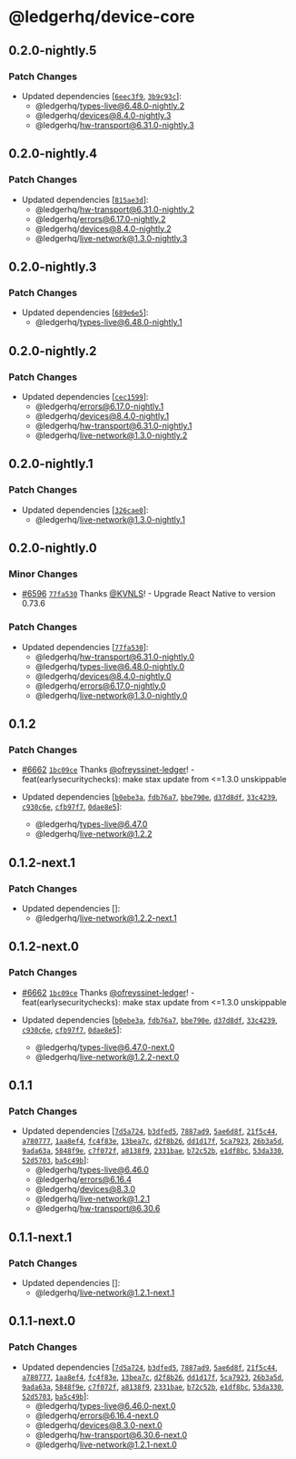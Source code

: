 # @ledgerhq/device-core

## 0.2.0-nightly.5

### Patch Changes

- Updated dependencies [[`6eec3f9`](https://github.com/LedgerHQ/ledger-live/commit/6eec3f973ecea36bafc7ebc8b88526399048cdc4), [`3b9c93c`](https://github.com/LedgerHQ/ledger-live/commit/3b9c93c0de8ceff2af96a6ee8e42b8d9c2ab7af0)]:
  - @ledgerhq/types-live@6.48.0-nightly.2
  - @ledgerhq/devices@8.4.0-nightly.3
  - @ledgerhq/hw-transport@6.31.0-nightly.3

## 0.2.0-nightly.4

### Patch Changes

- Updated dependencies [[`815ae3d`](https://github.com/LedgerHQ/ledger-live/commit/815ae3dae8027823854ada837df3dc983d09b10f)]:
  - @ledgerhq/hw-transport@6.31.0-nightly.2
  - @ledgerhq/errors@6.17.0-nightly.2
  - @ledgerhq/devices@8.4.0-nightly.2
  - @ledgerhq/live-network@1.3.0-nightly.3

## 0.2.0-nightly.3

### Patch Changes

- Updated dependencies [[`689e6e5`](https://github.com/LedgerHQ/ledger-live/commit/689e6e5a443170b8e6c2b404cc99af2e67d8e8e4)]:
  - @ledgerhq/types-live@6.48.0-nightly.1

## 0.2.0-nightly.2

### Patch Changes

- Updated dependencies [[`cec1599`](https://github.com/LedgerHQ/ledger-live/commit/cec1599a41aa1a18a249e34312164bc93b63972f)]:
  - @ledgerhq/errors@6.17.0-nightly.1
  - @ledgerhq/devices@8.4.0-nightly.1
  - @ledgerhq/hw-transport@6.31.0-nightly.1
  - @ledgerhq/live-network@1.3.0-nightly.2

## 0.2.0-nightly.1

### Patch Changes

- Updated dependencies [[`326cae0`](https://github.com/LedgerHQ/ledger-live/commit/326cae088cc33795536deb1d868c86e8dbeb6a13)]:
  - @ledgerhq/live-network@1.3.0-nightly.1

## 0.2.0-nightly.0

### Minor Changes

- [#6596](https://github.com/LedgerHQ/ledger-live/pull/6596) [`77fa530`](https://github.com/LedgerHQ/ledger-live/commit/77fa530c8626df94fa7f9c0a8b3a99f2efa7cb11) Thanks [@KVNLS](https://github.com/KVNLS)! - Upgrade React Native to version 0.73.6

### Patch Changes

- Updated dependencies [[`77fa530`](https://github.com/LedgerHQ/ledger-live/commit/77fa530c8626df94fa7f9c0a8b3a99f2efa7cb11)]:
  - @ledgerhq/hw-transport@6.31.0-nightly.0
  - @ledgerhq/types-live@6.48.0-nightly.0
  - @ledgerhq/devices@8.4.0-nightly.0
  - @ledgerhq/errors@6.17.0-nightly.0
  - @ledgerhq/live-network@1.3.0-nightly.0

## 0.1.2

### Patch Changes

- [#6662](https://github.com/LedgerHQ/ledger-live/pull/6662) [`1bc09ce`](https://github.com/LedgerHQ/ledger-live/commit/1bc09ce84d1d579a253d0239747ad969e9613b52) Thanks [@ofreyssinet-ledger](https://github.com/ofreyssinet-ledger)! - feat(earlysecuritychecks): make stax update from <=1.3.0 unskippable

- Updated dependencies [[`b0ebe3a`](https://github.com/LedgerHQ/ledger-live/commit/b0ebe3acea586afbdeddb5877c15bcfc28f43016), [`fdb76a7`](https://github.com/LedgerHQ/ledger-live/commit/fdb76a7c3a8459a50b22b3e5a5a3002932805bcd), [`bbe790e`](https://github.com/LedgerHQ/ledger-live/commit/bbe790ef2efdb0d8bdd57829b6543c3baab5dfb9), [`d37d8df`](https://github.com/LedgerHQ/ledger-live/commit/d37d8df2482d1c7494401201c215b0a941bdb9f1), [`33c4239`](https://github.com/LedgerHQ/ledger-live/commit/33c42392386e5e8ebf9f3251ccf1ade3af11644d), [`c930c6e`](https://github.com/LedgerHQ/ledger-live/commit/c930c6e833bb29456e543b47e83de425ae6eeefa), [`cfb97f7`](https://github.com/LedgerHQ/ledger-live/commit/cfb97f7d5c81824815522e8699b7469047b1513a), [`0dae8e5`](https://github.com/LedgerHQ/ledger-live/commit/0dae8e5a33704eaee5976e8ae2cbe29c6f458167)]:
  - @ledgerhq/types-live@6.47.0
  - @ledgerhq/live-network@1.2.2

## 0.1.2-next.1

### Patch Changes

- Updated dependencies []:
  - @ledgerhq/live-network@1.2.2-next.1

## 0.1.2-next.0

### Patch Changes

- [#6662](https://github.com/LedgerHQ/ledger-live/pull/6662) [`1bc09ce`](https://github.com/LedgerHQ/ledger-live/commit/1bc09ce84d1d579a253d0239747ad969e9613b52) Thanks [@ofreyssinet-ledger](https://github.com/ofreyssinet-ledger)! - feat(earlysecuritychecks): make stax update from <=1.3.0 unskippable

- Updated dependencies [[`b0ebe3a`](https://github.com/LedgerHQ/ledger-live/commit/b0ebe3acea586afbdeddb5877c15bcfc28f43016), [`fdb76a7`](https://github.com/LedgerHQ/ledger-live/commit/fdb76a7c3a8459a50b22b3e5a5a3002932805bcd), [`bbe790e`](https://github.com/LedgerHQ/ledger-live/commit/bbe790ef2efdb0d8bdd57829b6543c3baab5dfb9), [`d37d8df`](https://github.com/LedgerHQ/ledger-live/commit/d37d8df2482d1c7494401201c215b0a941bdb9f1), [`33c4239`](https://github.com/LedgerHQ/ledger-live/commit/33c42392386e5e8ebf9f3251ccf1ade3af11644d), [`c930c6e`](https://github.com/LedgerHQ/ledger-live/commit/c930c6e833bb29456e543b47e83de425ae6eeefa), [`cfb97f7`](https://github.com/LedgerHQ/ledger-live/commit/cfb97f7d5c81824815522e8699b7469047b1513a), [`0dae8e5`](https://github.com/LedgerHQ/ledger-live/commit/0dae8e5a33704eaee5976e8ae2cbe29c6f458167)]:
  - @ledgerhq/types-live@6.47.0-next.0
  - @ledgerhq/live-network@1.2.2-next.0

## 0.1.1

### Patch Changes

- Updated dependencies [[`7d5a724`](https://github.com/LedgerHQ/ledger-live/commit/7d5a724f40079a233b159b5231d69f318327e175), [`b3dfed5`](https://github.com/LedgerHQ/ledger-live/commit/b3dfed54bd8d54e62530cb2db92c3c108b43e0d7), [`7887ad9`](https://github.com/LedgerHQ/ledger-live/commit/7887ad9842e59f6fc567f118f06b3e12bdb9073b), [`5ae6d8f`](https://github.com/LedgerHQ/ledger-live/commit/5ae6d8fb9b868dc01724e84ede2708e7a717c3f2), [`21f5c44`](https://github.com/LedgerHQ/ledger-live/commit/21f5c4438bb542a3891f692f4274ee4c28aa76cd), [`a780777`](https://github.com/LedgerHQ/ledger-live/commit/a780777c13e08c1c3cd66ef5f6deac0fe928a894), [`1aa8ef4`](https://github.com/LedgerHQ/ledger-live/commit/1aa8ef404411c31f6ac4cf09fba453042db8b955), [`fc4f83e`](https://github.com/LedgerHQ/ledger-live/commit/fc4f83e26d9f00b7c518f28157e8d9da55ce3685), [`13bea7c`](https://github.com/LedgerHQ/ledger-live/commit/13bea7ced4b8a7ad40fbc5205e3b58ed8a217982), [`d2f8b26`](https://github.com/LedgerHQ/ledger-live/commit/d2f8b26c99551cba902c07e9c544f3c84d74686c), [`dd1d17f`](https://github.com/LedgerHQ/ledger-live/commit/dd1d17fd3ce7ed42558204b2f93707fb9b1599de), [`5ca7923`](https://github.com/LedgerHQ/ledger-live/commit/5ca79234ccbe66ce22f998fe3ebd2cdec681499a), [`26b3a5d`](https://github.com/LedgerHQ/ledger-live/commit/26b3a5d7d6e11efc226403707d683f3d0098a1c1), [`9ada63a`](https://github.com/LedgerHQ/ledger-live/commit/9ada63a05b2d2518af09a9c07937cf94b5b2ea67), [`5848f9e`](https://github.com/LedgerHQ/ledger-live/commit/5848f9e247f169eb7a4aff322253937214b9efdd), [`c7f072f`](https://github.com/LedgerHQ/ledger-live/commit/c7f072f833a950e230137499d4908b792f6b615f), [`a8138f9`](https://github.com/LedgerHQ/ledger-live/commit/a8138f9ec0cff714d9745012eb91a09713ffbbd2), [`2331bae`](https://github.com/LedgerHQ/ledger-live/commit/2331bae7393f822aa64e5d0ab8f51622b6363b33), [`b72c52b`](https://github.com/LedgerHQ/ledger-live/commit/b72c52b3e4ebbb7aaf2142afbf6a9b9172e7ee04), [`e1df8bc`](https://github.com/LedgerHQ/ledger-live/commit/e1df8bca348287e94970de90c51e98fa277c5364), [`53da330`](https://github.com/LedgerHQ/ledger-live/commit/53da3301aaceeb16e6b1f96b1ea44428fbeb4483), [`52d5703`](https://github.com/LedgerHQ/ledger-live/commit/52d57039bb015af2616670db480364a2e5fc9966), [`ba5c49b`](https://github.com/LedgerHQ/ledger-live/commit/ba5c49b82af70a2e459720b9cb124546c406b88b)]:
  - @ledgerhq/types-live@6.46.0
  - @ledgerhq/errors@6.16.4
  - @ledgerhq/devices@8.3.0
  - @ledgerhq/live-network@1.2.1
  - @ledgerhq/hw-transport@6.30.6

## 0.1.1-next.1

### Patch Changes

- Updated dependencies []:
  - @ledgerhq/live-network@1.2.1-next.1

## 0.1.1-next.0

### Patch Changes

- Updated dependencies [[`7d5a724`](https://github.com/LedgerHQ/ledger-live/commit/7d5a724f40079a233b159b5231d69f318327e175), [`b3dfed5`](https://github.com/LedgerHQ/ledger-live/commit/b3dfed54bd8d54e62530cb2db92c3c108b43e0d7), [`7887ad9`](https://github.com/LedgerHQ/ledger-live/commit/7887ad9842e59f6fc567f118f06b3e12bdb9073b), [`5ae6d8f`](https://github.com/LedgerHQ/ledger-live/commit/5ae6d8fb9b868dc01724e84ede2708e7a717c3f2), [`21f5c44`](https://github.com/LedgerHQ/ledger-live/commit/21f5c4438bb542a3891f692f4274ee4c28aa76cd), [`a780777`](https://github.com/LedgerHQ/ledger-live/commit/a780777c13e08c1c3cd66ef5f6deac0fe928a894), [`1aa8ef4`](https://github.com/LedgerHQ/ledger-live/commit/1aa8ef404411c31f6ac4cf09fba453042db8b955), [`fc4f83e`](https://github.com/LedgerHQ/ledger-live/commit/fc4f83e26d9f00b7c518f28157e8d9da55ce3685), [`13bea7c`](https://github.com/LedgerHQ/ledger-live/commit/13bea7ced4b8a7ad40fbc5205e3b58ed8a217982), [`d2f8b26`](https://github.com/LedgerHQ/ledger-live/commit/d2f8b26c99551cba902c07e9c544f3c84d74686c), [`dd1d17f`](https://github.com/LedgerHQ/ledger-live/commit/dd1d17fd3ce7ed42558204b2f93707fb9b1599de), [`5ca7923`](https://github.com/LedgerHQ/ledger-live/commit/5ca79234ccbe66ce22f998fe3ebd2cdec681499a), [`26b3a5d`](https://github.com/LedgerHQ/ledger-live/commit/26b3a5d7d6e11efc226403707d683f3d0098a1c1), [`9ada63a`](https://github.com/LedgerHQ/ledger-live/commit/9ada63a05b2d2518af09a9c07937cf94b5b2ea67), [`5848f9e`](https://github.com/LedgerHQ/ledger-live/commit/5848f9e247f169eb7a4aff322253937214b9efdd), [`c7f072f`](https://github.com/LedgerHQ/ledger-live/commit/c7f072f833a950e230137499d4908b792f6b615f), [`a8138f9`](https://github.com/LedgerHQ/ledger-live/commit/a8138f9ec0cff714d9745012eb91a09713ffbbd2), [`2331bae`](https://github.com/LedgerHQ/ledger-live/commit/2331bae7393f822aa64e5d0ab8f51622b6363b33), [`b72c52b`](https://github.com/LedgerHQ/ledger-live/commit/b72c52b3e4ebbb7aaf2142afbf6a9b9172e7ee04), [`e1df8bc`](https://github.com/LedgerHQ/ledger-live/commit/e1df8bca348287e94970de90c51e98fa277c5364), [`53da330`](https://github.com/LedgerHQ/ledger-live/commit/53da3301aaceeb16e6b1f96b1ea44428fbeb4483), [`52d5703`](https://github.com/LedgerHQ/ledger-live/commit/52d57039bb015af2616670db480364a2e5fc9966), [`ba5c49b`](https://github.com/LedgerHQ/ledger-live/commit/ba5c49b82af70a2e459720b9cb124546c406b88b)]:
  - @ledgerhq/types-live@6.46.0-next.0
  - @ledgerhq/errors@6.16.4-next.0
  - @ledgerhq/devices@8.3.0-next.0
  - @ledgerhq/hw-transport@6.30.6-next.0
  - @ledgerhq/live-network@1.2.1-next.0
